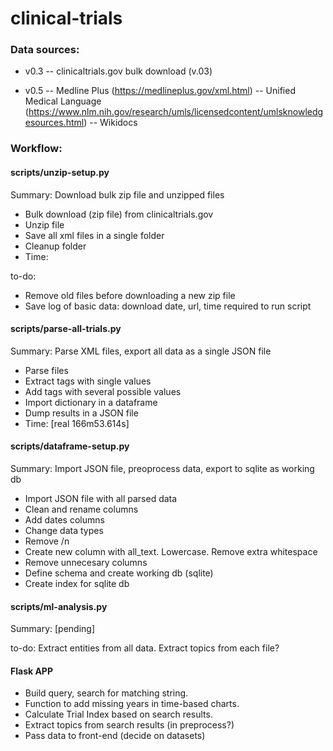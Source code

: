 # clinical-trials


### Data sources:
- v0.3
-- clinicaltrials.gov bulk download (v.03)

- v0.5
-- Medline Plus (https://medlineplus.gov/xml.html)
-- Unified Medical Language (https://www.nlm.nih.gov/research/umls/licensedcontent/umlsknowledgesources.html)
-- Wikidocs

### Workflow: 

#### scripts/unzip-setup.py

Summary: Download bulk zip file and unzipped files

- Bulk download (zip file) from clinicaltrials.gov
- Unzip file
- Save all xml files in a single folder
- Cleanup folder
- Time: 

to-do: 
- Remove old files before downloading a new zip file
- Save log of basic data: download date, url, time required to run script


#### scripts/parse-all-trials.py

Summary: Parse XML files, export all data as a single JSON file

- Parse files
- Extract tags with single values
- Add tags with several possible values
- Import dictionary in a dataframe
- Dump results in a JSON file
- Time: [real 166m53.614s] 


#### scripts/dataframe-setup.py

Summary: Import JSON file, preoprocess data, export to sqlite as working db

- Import JSON file with all parsed data
- Clean and rename columns
- Add dates columns
- Change data types
- Remove /n
- Create new column with all_text. Lowercase. Remove extra whitespace
- Remove unnecesary columns 
- Define schema and create working db (sqlite)
- Create index for sqlite db


#### scripts/ml-analysis.py

Summary: [pending]


to-do: Extract entities from all data. Extract topics from each file? 



#### Flask APP
- Build query, search for matching string. 
- Function to add missing years in time-based charts. 
- Calculate Trial Index based on search results.
- Extract topics from search results (in preprocess?)
- Pass data to front-end (decide on datasets)


